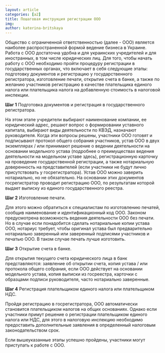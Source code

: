 ```yaml
---
layout: article
categories: [a2]
title: Пошаговая инструкция регистрации ООО
img: 
author: katerina-britskaya
---
```

Общество с ограниченной ответственностью (далее - ООО) является наиболее распространенной формой ведение бизнеса в Украине. Работа с ООО достаточна удобна и для украинских учредителей и для иностранных, в том числе юридических лиц. Для того, чтобы начать работу с ООО необходимо пройти процедуру регистрации в государственных органах, что включает в себя следующие этапы: подготовку документов и регистрацию у государственного регистратора, изготовление печати, открытие счета в банке, а также по желанию участников регистрацию в качестве плательщика единого налога или плательщика налога на добавленную стоимость в налоговой инспекции.

**Шаг 1** Подготовка документов и регистрация в государственного регистратора.

На этом этапе учредители выбирают наименование компании, ее юридический адрес, решают вопрос о формировании уставного капитала, выбирают виды деятельности по КВЭД, назначают руководителя. Когда эти вопросы решены, участники ООО готовят и подписывают протокол общего собрания участников, устав ООО в двух экземплярах / или принимают решение о ведении деятельности на основании модельного устава (подробнее о преимуществах ведения деятельности на модельном уставе здесь), регистрационную карточку на проведение государственной регистрации, а также нотариальную доверенность на представителей (если участники не будут лично присутствовать у госрегистратора). Устав ООО можно заверить нотариально, но не обязательно. На основании этих документов госрегистратор проводит регистрацию ООО, по результатам которой выдает выписку из единого государственного реестра.

**Шаг 2** Изготовление печати.

Для этого можно обратиться к специалистам по изготовлению печатей, сообщив наименование и идентификационный код ООО. Законом предусмотрена возможность ведения деятельности ООО  без печати. Но в случае если понадобится сделать нотариальные копии устава ООО, нотариус требует, чтобы оригинал устава был предварительно нотариально заверенный или заверенный подписями участников и печатью ООО. В таком случае печать лучше изготовить.

**Шаг 3** Открытие счета в банке.

Для открытия текущего счета юридического лица в банк представляются: заявление об открытии счета, копия устава / или протокола общего собрания, если ООО действует на основании модельного устава, копия выписки из госреестра, карточки с образцами подписи руководителя, часто нотариально заверенные.

**Шаг 4** Регистрация плательщиком единого налога или плательщиком НДС.

Пройдя регистрацию в госрегистратора, ООО автоматически становится плательщиком налогов на общих основаниях. Однако если участники примут решение о регистрации плательщиком единого налога или НДС, для этого в налоговую инспекцию необходимо предоставить дополнительные заявления в определенный налоговым законодательством срок.

Если вышеуказанные этапы успешно пройдены, участники могут приступать к работе с ООО.
